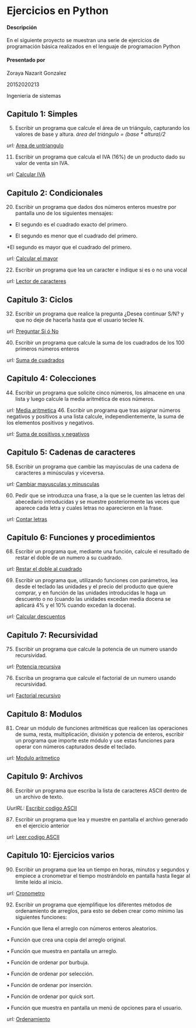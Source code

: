 # Ejercicios en Python

#### **Descripción**
En el siguiente proyecto se muestran una serie de ejercicios de programación básica realizados en el lenguaje de programacion Python
#### **Presentado por**
Zoraya Nazarit Gonzalez

20152020213

Ingenieria de sistemas

## Capitulo 1: Simples
5. Escribir un programa que calcule el área de un triángulo, capturando los valores de base y altura.
*área del triángulo = (base * altura)/2*

*url:* [Area de untriangulo](https://github.com/ZorayaNazarit/EjerciciosPython/blob/master/EjerciciosSimples/Area%20de%20un%20triangulo.py)

11. Escribir un programa que calcula el IVA (16%) de un producto dado su valor de venta sin IVA.

*url:* [Calcular IVA](https://github.com/ZorayaNazarit/EjerciciosPython/blob/master/EjerciciosSimples/IVA.py)

## Capitulo 2: Condicionales
20. Escribir un programa que dados dos números enteros muestre por pantalla uno de los
siguientes mensajes:

* El segundo es el cuadrado exacto del primero.

* El segundo es menor que el cuadrado del primero.

*El segundo es mayor que el cuadrado del primero.

*url:* [Calcular el mayor](https://github.com/ZorayaNazarit/EjerciciosPython/blob/master/EjerciciosCondicionales/Mayor.py)

22. Escribir un programa que lea un caracter e indique si es o no una vocal

*url:* [Lector de caracteres](https://github.com/ZorayaNazarit/EjerciciosPython/blob/master/EjerciciosCondicionales/Vocales.py)
## Capitulo 3: Ciclos
32. Escribir un programa que realice la pregunta ¿Desea continuar S/N? y que no deje de
hacerla hasta que el usuario teclee N.

*url:* [Preguntar Si ó No](https://github.com/ZorayaNazarit/EjerciciosPython/blob/master/EjerciciosCiclos/Pregunta%20S_N.py)

40. Escribir un programa que calcule la suma de los cuadrados de los 100 primeros números
enteros

*url:* [Suma de cuadrados](https://github.com/ZorayaNazarit/EjerciciosPython/blob/master/EjerciciosCiclos/Suma%20de%20cuadrados.py)
## Capitulo 4: Colecciones
44. Escribir un programa que solicite cinco números, los almacene en una lista y luego calcule
la media aritmética de esos números.

*url:* [Media aritmetica](https://github.com/ZorayaNazarit/EjerciciosPython/blob/master/EjerciciosColecciones/Media%20Aritmetica.py)
46. Escribir un programa que tras asignar números negativos y positivos a una lista calcule,
independientemente, la suma de los elementos positivos y negativos.

*url:* [Suma de positivos y negativos](https://github.com/ZorayaNazarit/EjerciciosPython/blob/master/EjerciciosColecciones/Suma%20positivos%20y%20negativos.py)
## Capitulo 5: Cadenas de caracteres
58. Escribir un programa que cambie las mayúsculas de una cadena de caracteres a minúsculas y
viceversa.

*url:* [Cambiar mayusculas y minusculas](https://github.com/ZorayaNazarit/EjerciciosPython/blob/master/EjerciciosCadenasCaracteres/Cambia%20Mayusculas%20y%20Minusculas.py)

60. Pedir que se introduzca una frase, a la que se le cuenten las letras del abecedario
introducidas y se muestre posteriormente las veces que aparece cada letra y cuales letras no
aparecieron en la frase. 

*url:* [Contar letras](https://github.com/ZorayaNazarit/EjerciciosPython/blob/master/EjerciciosCadenasCaracteres/Cuenta%20letras.py)

## Capitulo 6: Funciones y procedimientos
68. Escribir un programa que, mediante una función, calcule el resultado de restar el doble de un
numero a su cuadrado.

*url:* [Restar el doble al cuadrado](https://github.com/ZorayaNazarit/EjerciciosPython/blob/master/EjerciciosFunciones/Restar%20el%20doble.py)

69. Escribir un programa que, utilizando funciones con parámetros, lea desde el teclado las
unidades y el precio del producto que quiere comprar, y en función de las unidades
introducidas le haga un descuento o no (cuando las unidades excedan media docena se
aplicará 4% y el 10% cuando excedan la docena). 

*url:* [Calcular descuentos](https://github.com/ZorayaNazarit/EjerciciosPython/blob/master/EjerciciosFunciones/Descuentos.py)

## Capitulo 7: Recursividad
75. Escribir un programa que calcule la potencia de un numero usando recursividad.

*url:* [Potencia recursiva](https://github.com/ZorayaNazarit/EjerciciosPython/blob/master/EjerciciosRecursivos/Potencia.py)

76. Escriba un programa que calcule el factorial de un numero usando recursividad.

*url:* [Factorial recursivo](https://github.com/ZorayaNazarit/EjerciciosPython/blob/master/EjerciciosRecursivos/Factorial.py)

## Capitulo 8: Modulos
81. Crear un módulo de funciones aritméticas que realicen las operaciones de suma, resta,
multiplicación, división y potencia de enteros, escribir un programa que importe este
módulo y use estas funciones para operar con números capturados desde el teclado.

*url:* [Modulo aritmetico](https://github.com/ZorayaNazarit/EjerciciosPython/blob/master/EjerciciosModulos/ModuloAritmetico.py)

## Capitulo 9: Archivos
86. Escribir un programa que escriba la lista de caracteres ASCII dentro de un archivo de texto.

*UurlRL:* [Escribir codigo ASCII](https://github.com/ZorayaNazarit/EjerciciosPython/blob/master/EjerciciosArchivos/EscribirASCII.py)

87. Escribir un programa que lea y muestre en pantalla el archivo generado en el ejercicio
anterior

*url:* [Leer codigo ASCII](https://github.com/ZorayaNazarit/EjerciciosPython/blob/master/EjerciciosArchivos/LeerASCII.py)

## Capitulo 10: Ejercicios varios
90. Escribir un programa que lea un tiempo en horas, minutos y segundos y empiece a
cronometrar el tiempo mostrándolo en pantalla hasta llegar al limite leído al inicio.

*url:* [Cronometro](https://github.com/ZorayaNazarit/EjerciciosPython/blob/master/EjerciciosVarios/Cronometro.py)

92. Escribir un programa que ejemplifique los diferentes métodos de ordenamiento de arreglos,
para esto se deben crear como mínimo las siguientes funciones:

• Función que llena el arreglo con números enteros aleatorios.

• Función que crea una copia del arreglo original.

• Función que muestra en pantalla un arreglo.

• Función de ordenar por burbuja.

• Función de ordenar por selección.

• Función de ordenar por inserción.

• Función de ordenar por quick sort.

• Función que muestra en pantalla un menú de opciones para el usuario.

*url:* [Ordenamiento](https://github.com/ZorayaNazarit/EjerciciosPython/blob/master/EjerciciosVarios/Ordenamiento.py)




